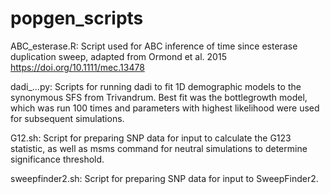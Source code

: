 # popgen_scripts

ABC_esterase.R: Script used for ABC inference of time since esterase duplication sweep, adapted from Ormond et al. 2015  https://doi.org/10.1111/mec.13478


dadi_...py: Scripts for running dadi to fit 1D demographic models to the synonymous SFS from Trivandrum. Best fit was the bottlegrowth model, which was run 100 times and parameters with highest likelihood were used for subsequent simulations.


G12.sh: Script for preparing SNP data for input to calculate the G123 statistic, as well as msms command for neutral simulations to determine significance threshold.


sweepfinder2.sh: Script for preparing SNP data for input to SweepFinder2.
